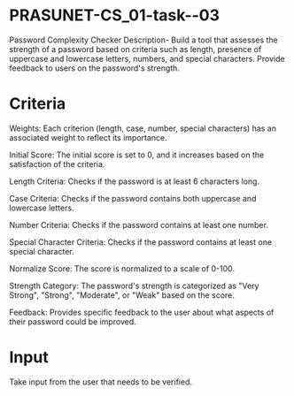 # PRASUNET-CS_01-task--03
Password Complexity Checker
Description- Build a tool that assesses the strength of a password based on criteria such as length, presence of uppercase and lowercase letters, numbers, and special characters. Provide feedback to users on the password's strength.


# Criteria 
Weights: Each criterion (length, case, number, special characters) has an associated weight to reflect its importance.

Initial Score: The initial score is set to 0, and it increases based on the satisfaction of the criteria.

Length Criteria: Checks if the password is at least 6 characters long.

Case Criteria: Checks if the password contains both uppercase and lowercase letters.

Number Criteria: Checks if the password contains at least one number.

Special Character Criteria: Checks if the password contains at least one special character.

Normalize Score: The score is normalized to a scale of 0-100.

Strength Category: The password's strength is categorized as "Very Strong", "Strong", "Moderate", or "Weak" based on the score.

Feedback: Provides specific feedback to the user about what aspects of their password could be improved.

# Input
Take input from the user that needs to be verified.
